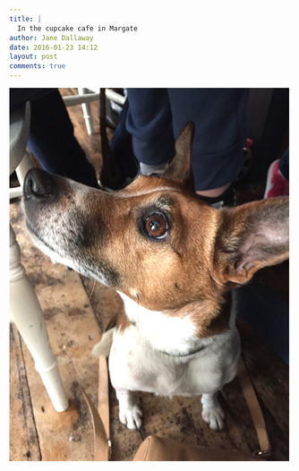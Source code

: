 ```yaml
---
title: |
  In the cupcake cafe in Margate
author: Jane Dallaway
date: 2016-01-23 14:12
layout: post
comments: true
---
```


<div><a href="/media/tp_IMG_5899.JPG"><img src="/media/tp_thumb_IMG_5899.JPG" width="500" height="667"/></a></div>



  

      